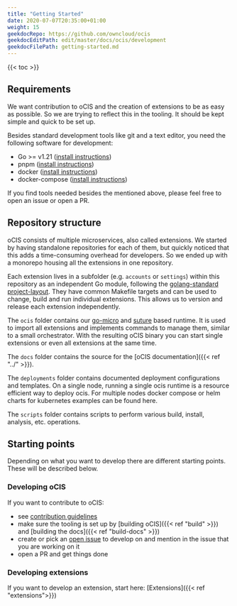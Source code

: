 ```yaml
---
title: "Getting Started"
date: 2020-07-07T20:35:00+01:00
weight: 15
geekdocRepo: https://github.com/owncloud/ocis
geekdocEditPath: edit/master/docs/ocis/development
geekdocFilePath: getting-started.md
---
```


{{< toc >}}

## Requirements

We want contribution to oCIS and the creation of extensions to be as easy as possible.
So we are trying to reflect this in the tooling. It should be kept simple and quick to be set up.

Besides standard development tools like git and a text editor, you need the following software for development:

- Go >= v1.21 ([install instructions](https://golang.org/doc/install))
- pnpm ([install instructions](https://pnpm.io/installation))
- docker ([install instructions](https://docs.docker.com/get-docker/))
- docker-compose ([install instructions](https://docs.docker.com/compose/install/))

If you find tools needed besides the mentioned above, please feel free to open an issue or open a PR.

## Repository structure

oCIS consists of multiple microservices, also called extensions. We started by having standalone repositories for each of them, but quickly noticed that this adds a time-consuming overhead for developers. So we ended up with a monorepo housing all the extensions in one repository.

Each extension lives in a subfolder (e.g. `accounts` or `settings`) within this repository as an independent Go module, following the [golang-standard project-layout](https://github.com/golang-standards/project-layout). They have common Makefile targets and can be used to change, build and run individual extensions. This allows us to version and release each extension independently.

The `ocis` folder contains our [go-micro](https://github.com/asim/go-micro/) and [suture](https://github.com/thejerf/suture) based runtime. It is used to import all extensions and implements commands to manage them, similar to a small orchestrator. With the resulting oCIS binary you can start single extensions or even all extensions at the same time.

The `docs` folder contains the source for the [oCIS documentation]({{< ref "../" >}}).

The `deployments` folder contains documented deployment configurations and templates. On a single node, running a single ocis runtime is a resource efficient way to deploy ocis. For multiple nodes docker compose or helm charts for kubernetes examples can be found here.

The `scripts` folder contains scripts to perform various build, install, analysis, etc. operations.

## Starting points

Depending on what you want to develop there are different starting points. These will be described below.

### Developing oCIS

If you want to contribute to oCIS:

- see [contribution guidelines](https://github.com/owncloud/ocis#contributing)
- make sure the tooling is set up by [building oCIS]({{< ref "build" >}}) and [building the docs]({{< ref "build-docs" >}})
- create or pick an [open issue](https://github.com/owncloud/ocis/issues) to develop on and mention in the issue that you are working on it
- open a PR and get things done

### Developing extensions

If you want to develop an extension, start here: [Extensions]({{< ref "extensions">}})
